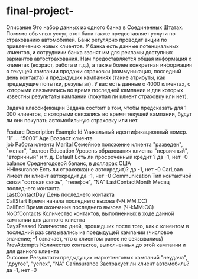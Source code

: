 # final-project-
Описание
Это набор данных из одного банка в Соединенных Штатах.
Помимо обычных услуг, этот банк также предоставляет услуги по страхованию 
автомобилей. Банк регулярно проводит акции по привлечению новых клиентов.
У банка есть данные потенциальных клиентов, и сотрудники банка звонят
им для рекламы доступных вариантов автострахования.
Нам предоставляется общая информация о клиентах (возраст, работа и т.д.), 
а также более конкретная информация о текущей кампании продажи страховки 
(коммуникация, последний день контакта) и предыдущих кампаниях 
(такие атрибуты, как предыдущие попытки, результат).
У вас есть данные о 4000 клиентах, с которыми связывались во время
последней кампании и для которых известны результаты кампании 
(покупал ли клиент страховку или нет).



Задача классификации
Задача состоит в том, чтобы предсказать для  1 000 клиентов, 
с которыми связались во время текущей кампании, будут ли они
 покупать автомобильную страховку или нет.
 
 
Feature	                  Description	                  Example
Id	             Уникальный идентификационный номер.	“1” … “5000” 
Age	             Возраст клиента	
job	             Работа клиента	
Marital	         Семейное положение клиента	"разведен", "женат", "холост
Education	     Уровень образования клиента	"первичный", "вторичный" и т. д.
Default	         Есть ли просроченный кредит ?	да -1, нет -0
balance	         Среднегодовой баланс, в долларах США	
HHInsurance	     Есть ли страховка(не автокредит)?	да -1, нет -0
CarLoan	         Имеет ли клиент  автокредит	да -1, нет -0
Communication	 Тип контактной связи	"сотовая связь", "телефон", “NA”
LastContactMonth Месяц последнего контакта	
LastContactDay	 День последнего контакта	
CallStart	     Время начала последнего вызова (ЧЧ:ММ:СС)	
CallEnd	         Время окончания последнего вызова (ЧЧ:ММ:СС)	
NoOfContacts	 Количество контактов, выполненных в ходе данной кампании для данного клиента	
DaysPassed	     Количество дней, прошедших после того, как с клиентом в последний раз связывались из предыдущей кампании (числовое значение; -1 означает, что с клиентом ранее не связывались)	
PrevAttempts	 Количество контактов, выполненных до этой кампании и для данного клиента	
Outcome	         Результаты предыдущих маркетинговых кампаний	"неудача", "другое", "успех", “NA”
Carinsurance	 Застрахует  ли клиент автомобиль?	да -1, нет -0


